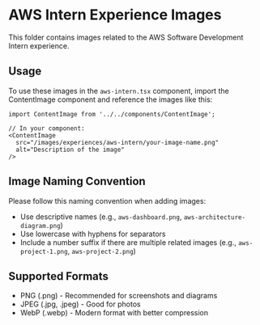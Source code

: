 # AWS Intern Experience Images

This folder contains images related to the AWS Software Development Intern experience.

## Usage

To use these images in the `aws-intern.tsx` component, import the ContentImage component and reference the images like this:

```tsx
import ContentImage from '../../components/ContentImage';

// In your component:
<ContentImage 
  src="/images/experiences/aws-intern/your-image-name.png" 
  alt="Description of the image"
/>
```

## Image Naming Convention

Please follow this naming convention when adding images:
- Use descriptive names (e.g., `aws-dashboard.png`, `aws-architecture-diagram.png`)
- Use lowercase with hyphens for separators
- Include a number suffix if there are multiple related images (e.g., `aws-project-1.png`, `aws-project-2.png`)

## Supported Formats

- PNG (.png) - Recommended for screenshots and diagrams
- JPEG (.jpg, .jpeg) - Good for photos
- WebP (.webp) - Modern format with better compression
